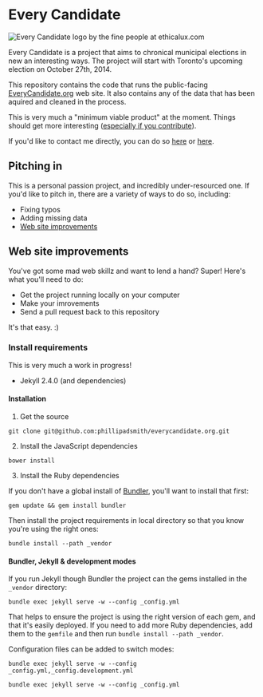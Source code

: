Every Candidate
================

![Every Candidate logo by the fine people at ethicalux.com](/phillipadsmith/everycandidate.org/blob/master/public/img/everycandidate_colour_logo.png "Every Candidate")

Every Candidate is a project that aims to chronical municipal elections in new an interesting ways. The project will start with Toronto's upcoming election on October 27th, 2014.

This repository contains the code that runs the public-facing [EveryCandidate.org](http://everycandidate.org) web site. It also contains any of the data that has been aquired and cleaned in the process.

This is very much a "minimum viable product" at the moment. Things should get more interesting ([especially if you contribute](#pitching-in)). 

If you'd like to contact me directly, you can do so [here](https://twitter.com/everycandidate) or [here](https://twitter.com/phillipadsmith). 

## Pitching in

This is a personal passion project, and incredibly under-resourced one. If you'd like to pitch in, there are a variety of ways to do so, including:

* Fixing typos
* Adding missing data
* [Web site improvements](#web-site-improvements)

## Web site improvements

You've got some mad web skillz and want to lend a hand? Super! Here's what you'll need to do:

* Get the project running locally on your computer
* Make your imrovements
* Send a pull request back to this repository

It's that easy. :)

### Install requirements

This is very much a work in progress!

* Jekyll 2.4.0 (and dependencies)

#### Installation

1. Get the source

`git clone git@github.com:phillipadsmith/everycandidate.org.git`


2. Install the JavaScript dependencies

`bower install`

3. Install the Ruby dependencies

If you don't have a global install of [Bundler](http://bundler.io/), you'll want to install that first:

`gem update && gem install bundler`

Then install the project requirements in local directory so that you know you're using the right ones:

`bundle install --path _vendor`

#### Bundler, Jekyll & development modes

If you run Jekyll though Bundler the project can the gems installed in the `_vendor` directory:

`bundle exec jekyll serve -w --config _config.yml`

That helps to ensure the project is using the right version of each gem, and that it's easily deployed. If you need to add more Ruby dependencies, add them to the `gemfile` and then run `bundle install --path _vendor`.

Configuration files can be added to switch modes:

`bundle exec jekyll serve -w --config _config.yml,_config.development.yml`

`bundle exec jekyll serve -w --config _config.yml`
